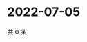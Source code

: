 # 2022-07-05

共 0 条

<!-- BEGIN WEIBO -->
<!-- 最后更新时间 Tue Jul 05 2022 01:19:40 GMT+0800 (China Standard Time) -->

<!-- END WEIBO -->

